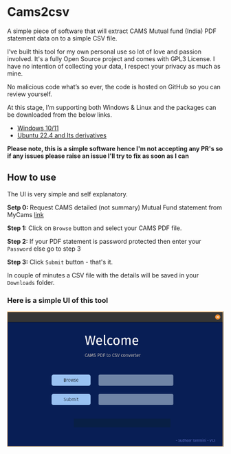 # Cams2csv
A simple piece of software that will extract CAMS Mutual fund (India) PDF statement data on to a simple CSV file.

I’ve built this tool for my own personal use so lot of love and passion involved.  It's a fully Open Source project and comes with GPL3 License. I have no intention of collecting your data, I respect your privacy as much as mine.

No malicious code what’s so ever, the code is hosted on GitHub so you can review yourself.    

At this stage, I’m supporting both Windows & Linux and the packages can be downloaded from the below links.

- [Windows 10/11](https://github.com/SudheerNotes/cams2csv/releases/download/v1.2/Cams2CSV_v1.2_Windows10.11.zip)
- [Ubuntu 22.4 and Its derivatives](https://github.com/SudheerNotes/cams2csv/releases/download/v1.2/Cams2CSV_Ubuntu_22.04_v1.2.deb)


**Please note, this is a simple software hence I'm not accepting any PR's so if any issues please raise an issue I'll try to fix as soon as I can**


## How to use

The UI is very simple and self explanatory.

**Setp 0:** Request CAMS detailed (not summary) Mutual Fund statement from MyCams [link](https://www.camsonline.com/Investors/Statements/Consolidated-Account-Statement)

**Step 1:** Click on `Browse` button and select your CAMS PDF file.

**Step 2:** If your PDF statement is password protected then enter your `Password` else go to step 3

**Step 3:** Click `Submit` button - that's it.

In couple of minutes a CSV file with the details will be saved in your `Downloads` folder. 

### Here is a simple UI of this tool

!['Simple UI'](/img/ui.png)
